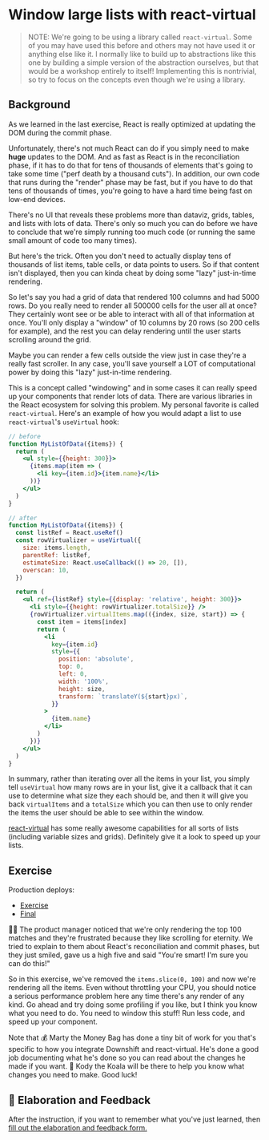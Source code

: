 # Window large lists with react-virtual

> NOTE: We're going to be using a library called `react-virtual`. Some of you
> may have used this before and others may not have used it or anything else
> like it. I normally like to build up to abstractions like this one by building
> a simple version of the abstraction ourselves, but that would be a workshop
> entirely to itself! Implementing this is nontrivial, so try to focus on the
> concepts even though we're using a library.

## Background

As we learned in the last exercise, React is really optimized at updating the
DOM during the commit phase.

Unfortunately, there's not much React can do if you simply need to make **huge**
updates to the DOM. And as fast as React is in the reconciliation phase, if it
has to do that for tens of thousands of elements that's going to take some time
("perf death by a thousand cuts"). In addition, our own code that runs during
the "render" phase may be fast, but if you have to do that tens of thousands of
times, you're going to have a hard time being fast on low-end devices.

There's no UI that reveals these problems more than dataviz, grids, tables, and
lists with lots of data. There's only so much you can do before we have to
conclude that we're simply running too much code (or running the same small
amount of code too many times).

But here's the trick. Often you don't need to actually display tens of thousands
of list items, table cells, or data points to users. So if that content isn't
displayed, then you can kinda cheat by doing some "lazy" just-in-time rendering.

So let's say you had a grid of data that rendered 100 columns and had 5000 rows.
Do you really need to render all 500000 cells for the user all at once? They
certainly wont see or be able to interact with all of that information at once.
You'll only display a "window" of 10 columns by 20 rows (so 200 cells for
example), and the rest you can delay rendering until the user starts scrolling
around the grid.

Maybe you can render a few cells outside the view just in case they're a really
fast scroller. In any case, you'll save yourself a LOT of computational power by
doing this "lazy" just-in-time rendering.

This is a concept called "windowing" and in some cases it can really speed up
your components that render lots of data. There are various libraries in the
React ecosystem for solving this problem. My personal favorite is called
`react-virtual`. Here's an example of how you would adapt a list to use
`react-virtual`'s `useVirtual` hook:

```jsx
// before
function MyListOfData({items}) {
  return (
    <ul style={{height: 300}}>
      {items.map(item => (
        <li key={item.id}>{item.name}</li>
      ))}
    </ul>
  )
}
```

```jsx
// after
function MyListOfData({items}) {
  const listRef = React.useRef()
  const rowVirtualizer = useVirtual({
    size: items.length,
    parentRef: listRef,
    estimateSize: React.useCallback(() => 20, []),
    overscan: 10,
  })

  return (
    <ul ref={listRef} style={{display: 'relative', height: 300}}>
      <li style={{height: rowVirtualizer.totalSize}} />
      {rowVirtualizer.virtualItems.map(({index, size, start}) => {
        const item = items[index]
        return (
          <li
            key={item.id}
            style={{
              position: 'absolute',
              top: 0,
              left: 0,
              width: '100%',
              height: size,
              transform: `translateY(${start}px)`,
            }}
          >
            {item.name}
          </li>
        )
      })}
    </ul>
  )
}
```

In summary, rather than iterating over all the items in your list, you simply
tell `useVirtual` how many rows are in your list, give it a callback that it can
use to determine what size they each should be, and then it will give you back
`virtualItems` and a `totalSize` which you can then use to only render the
items the user should be able to see within the window.

[react-virtual](https://github.com/tannerlinsley/react-virtual) has some really
awesome capabilities for all sorts of lists (including variable sizes and
grids). Definitely give it a look to speed up your lists.

## Exercise

Production deploys:

- [Exercise](https://react-performance.netlify.app/isolated/exercise/04.js)
- [Final](https://react-performance.netlify.app/isolated/final/04.js)

👨‍💼 The product manager noticed that we're only rendering the top 100 matches and
they're frustrated because they like scrolling for eternity. We tried to explain
to them about React's reconciliation and commit phases, but they just smiled,
gave us a high five and said "You're smart! I'm sure you can do this!"

So in this exercise, we've removed the `items.slice(0, 100)` and now we're
rendering all the items. Even without throttling your CPU, you should notice a
serious performance problem here any time there's any render of any kind. Go
ahead and try doing some profiling if you like, but I think you know what you
need to do. You need to window this stuff! Run less code, and speed up your
component.

Note that 💰 Marty the Money Bag has done a tiny bit of work for you that's
specific to how you integrate Downshift and react-virtual. He's done a good job
documenting what he's done so you can read about the changes he made if you
want. 🐨 Kody the Koala will be there to help you know what changes you need to
make. Good luck!

## 🦉 Elaboration and Feedback

<div>
<span>After the instruction, if you want to remember what you've just learned, then </span>
<a rel="noopener noreferrer" target="_blank" href="https://ws.kcd.im/?ws=React%20Performance%20%E2%9A%A1&e=04%3A%20Window%20large%20lists%20with%20react-virtual&em=nikola.pantic@tretton37.com">
  fill out the elaboration and feedback form.
</a>
</div>
